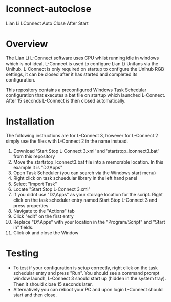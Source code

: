 # lconnect-autoclose
Lian Li LConnect Auto Close After Start

# Overview
The Lian Li L-Connect software uses CPU whilst running idle in windows which is not ideal. L-Connect is used to configure Lian Li Unifans via the Unihub.
L-Connect is only required on startup to configure the Unihub RGB settings, it can be closed after it has started and completed its configuration.

This repository contains a preconfigured Windows Task Schedular configuration that executes a bat file on startup which launched L-Connect.
After 15 seconds L-Connect is then closed automatically.

# Installation
The following instructions are for L-Connect 3, however for L-Connect 2 simply use the files with L-Connect 2 in the name instead.

1. Download 'Start Stop L-Connect 3.xml' and 'startstop_lconnect3.bat' from this repository
2. Move the startstop_lconnect3.bat file into a memorable location. In this example it is "D:\Apps\"
3. Open Task Scheduler (you can search via the Windows start menu)
4. Right click on task schuedular library in the left hand panel
5. Select "Import Task"
6. Locate "Start Stop L-Connect 3.xml"
7. If you didnt use "D:\Apps" as your storage location for the script. Right click on the task scheduler entry named Start Stop L-Connect 3 and press properties
8. Navigate to the "Actions" tab
9. Click "edit" on the first entry
10. Replace "D:\Apps" with your location in the "Program/Script" and "Start in" fields.
11. Click ok and close the Window

# Testing
- To test if your configuration is setup correctly, right click on the task schedular entry and press "Run".
You should see a command prompt window launch, L-Connect 3 should start up (hidden in the system tray). Then it should close 15 seconds later.
- Alternatively you can reboot your PC and upon login L-Connect should start and then close.



